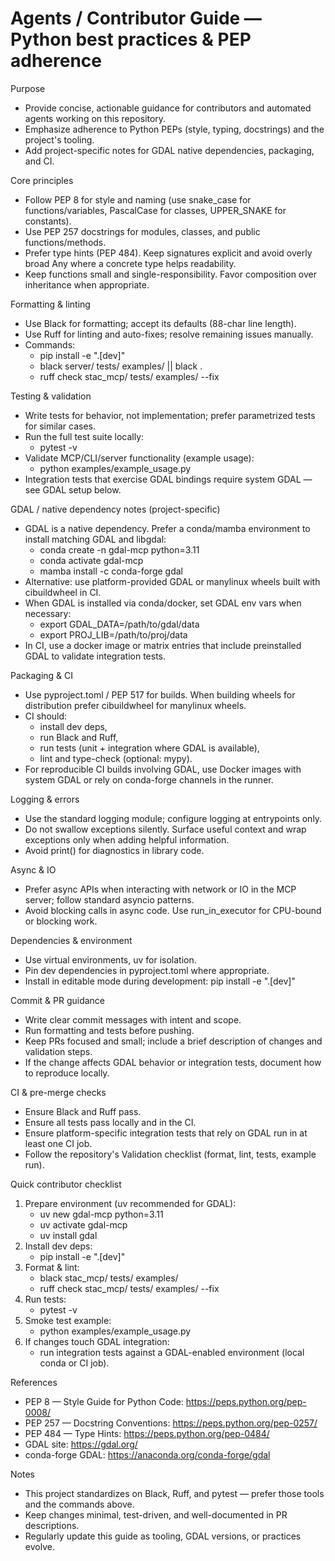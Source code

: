 # Agents / Contributor Guide — Python best practices & PEP adherence

Purpose
- Provide concise, actionable guidance for contributors and automated agents working on this repository.
- Emphasize adherence to Python PEPs (style, typing, docstrings) and the project's tooling.
- Add project-specific notes for GDAL native dependencies, packaging, and CI.

Core principles
- Follow PEP 8 for style and naming (use snake_case for functions/variables, PascalCase for classes, UPPER_SNAKE for constants).
- Use PEP 257 docstrings for modules, classes, and public functions/methods.
- Prefer type hints (PEP 484). Keep signatures explicit and avoid overly broad Any where a concrete type helps readability.
- Keep functions small and single-responsibility. Favor composition over inheritance when appropriate.

Formatting & linting
- Use Black for formatting; accept its defaults (88-char line length).
- Use Ruff for linting and auto-fixes; resolve remaining issues manually.
- Commands:
  - pip install -e ".[dev]"
  - black server/ tests/ examples/ || black .
  - ruff check stac_mcp/ tests/ examples/ --fix

Testing & validation
- Write tests for behavior, not implementation; prefer parametrized tests for similar cases.
- Run the full test suite locally:
  - pytest -v
- Validate MCP/CLI/server functionality (example usage):
  - python examples/example_usage.py
- Integration tests that exercise GDAL bindings require system GDAL — see GDAL setup below.

GDAL / native dependency notes (project-specific)
- GDAL is a native dependency. Prefer a conda/mamba environment to install matching GDAL and libgdal:
  - conda create -n gdal-mcp python=3.11
  - conda activate gdal-mcp
  - mamba install -c conda-forge gdal
- Alternative: use platform-provided GDAL or manylinux wheels built with cibuildwheel in CI.
- When GDAL is installed via conda/docker, set GDAL env vars when necessary:
  - export GDAL_DATA=/path/to/gdal/data
  - export PROJ_LIB=/path/to/proj/data
- In CI, use a docker image or matrix entries that include preinstalled GDAL to validate integration tests.

Packaging & CI
- Use pyproject.toml / PEP 517 for builds. When building wheels for distribution prefer cibuildwheel for manylinux wheels.
- CI should:
  - install dev deps,
  - run Black and Ruff,
  - run tests (unit + integration where GDAL is available),
  - lint and type-check (optional: mypy).
- For reproducible CI builds involving GDAL, use Docker images with system GDAL or rely on conda-forge channels in the runner.

Logging & errors
- Use the standard logging module; configure logging at entrypoints only.
- Do not swallow exceptions silently. Surface useful context and wrap exceptions only when adding helpful information.
- Avoid print() for diagnostics in library code.

Async & IO
- Prefer async APIs when interacting with network or IO in the MCP server; follow standard asyncio patterns.
- Avoid blocking calls in async code. Use run_in_executor for CPU-bound or blocking work.

Dependencies & environment
- Use virtual environments, uv for isolation.
- Pin dev dependencies in pyproject.toml where appropriate.
- Install in editable mode during development: pip install -e ".[dev]"

Commit & PR guidance
- Write clear commit messages with intent and scope.
- Run formatting and tests before pushing.
- Keep PRs focused and small; include a brief description of changes and validation steps.
- If the change affects GDAL behavior or integration tests, document how to reproduce locally.

CI & pre-merge checks
- Ensure Black and Ruff pass.
- Ensure all tests pass locally and in the CI.
- Ensure platform-specific integration tests that rely on GDAL run in at least one CI job.
- Follow the repository's Validation checklist (format, lint, tests, example run).

Quick contributor checklist
1. Prepare environment (uv recommended for GDAL):
    - uv new gdal-mcp python=3.11
    - uv activate gdal-mcp
    - uv install gdal
2. Install dev deps:
   - pip install -e ".[dev]"
3. Format & lint:
   - black stac_mcp/ tests/ examples/
   - ruff check stac_mcp/ tests/ examples/ --fix
4. Run tests:
   - pytest -v
5. Smoke test example:
   - python examples/example_usage.py
6. If changes touch GDAL integration:
   - run integration tests against a GDAL-enabled environment (local conda or CI job).

References
- PEP 8 — Style Guide for Python Code: https://peps.python.org/pep-0008/
- PEP 257 — Docstring Conventions: https://peps.python.org/pep-0257/
- PEP 484 — Type Hints: https://peps.python.org/pep-0484/
- GDAL site: https://gdal.org/
- conda-forge GDAL: https://anaconda.org/conda-forge/gdal

Notes
- This project standardizes on Black, Ruff, and pytest — prefer those tools and the commands above.
- Keep changes minimal, test-driven, and well-documented in PR descriptions.
- Regularly update this guide as tooling, GDAL versions, or practices evolve.
